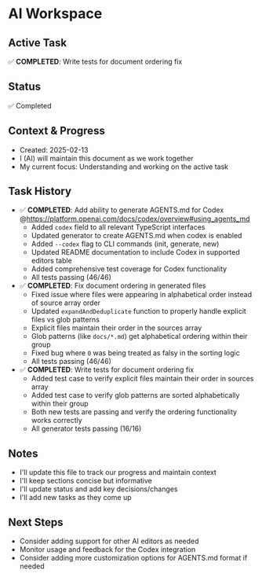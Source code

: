 # AI Workspace

## Active Task
✅ **COMPLETED**: Write tests for document ordering fix

## Status
✅ Completed

## Context & Progress
- Created: 2025-02-13
- I (AI) will maintain this document as we work together
- My current focus: Understanding and working on the active task

## Task History
- ✅ **COMPLETED**: Add ability to generate AGENTS.md for Codex @https://platform.openai.com/docs/codex/overview#using_agents_md
  - Added `codex` field to all relevant TypeScript interfaces
  - Updated generator to create AGENTS.md when codex is enabled
  - Added `--codex` flag to CLI commands (init, generate, new)
  - Updated README documentation to include Codex in supported editors table
  - Added comprehensive test coverage for Codex functionality
  - All tests passing (46/46)
- ✅ **COMPLETED**: Fix document ordering in generated files
  - Fixed issue where files were appearing in alphabetical order instead of source array order
  - Updated `expandAndDeduplicate` function to properly handle explicit files vs glob patterns
  - Explicit files maintain their order in the sources array
  - Glob patterns (like `docs/*.md`) get alphabetical ordering within their group
  - Fixed bug where `0` was being treated as falsy in the sorting logic
  - All tests passing (46/46)
- ✅ **COMPLETED**: Write tests for document ordering fix
  - Added test case to verify explicit files maintain their order in sources array
  - Added test case to verify glob patterns are sorted alphabetically within their group
  - Both new tests are passing and verify the ordering functionality works correctly
  - All generator tests passing (16/16)

## Notes
- I'll update this file to track our progress and maintain context
- I'll keep sections concise but informative
- I'll update status and add key decisions/changes
- I'll add new tasks as they come up

## Next Steps
- Consider adding support for other AI editors as needed
- Monitor usage and feedback for the Codex integration
- Consider adding more customization options for AGENTS.md format if needed